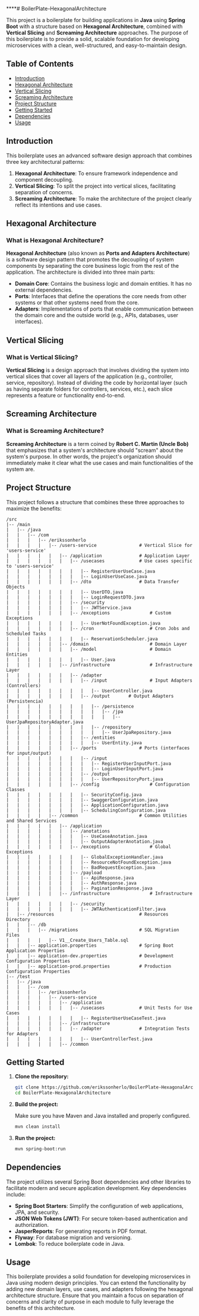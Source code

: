 ****# BoilerPlate-HexagonalArchitecture

This project is a boilerplate for building applications in **Java** using **Spring Boot** with a structure based on **Hexagonal Architecture**, combined with **Vertical Slicing** and **Screaming Architecture** approaches. The purpose of this boilerplate is to provide a solid, scalable foundation for developing microservices with a clean, well-structured, and easy-to-maintain design.

## Table of Contents

- [Introduction](#introduction)
- [Hexagonal Architecture](#hexagonal-architecture)
- [Vertical Slicing](#vertical-slicing)
- [Screaming Architecture](#screaming-architecture)
- [Project Structure](#project-structure)
- [Getting Started](#getting-started)
- [Dependencies](#dependencies)
- [Usage](#usage)

## Introduction

This boilerplate uses an advanced software design approach that combines three key architectural patterns:

1. **Hexagonal Architecture**: To ensure framework independence and component decoupling.
2. **Vertical Slicing**: To split the project into vertical slices, facilitating separation of concerns.
3. **Screaming Architecture**: To make the architecture of the project clearly reflect its intentions and use cases.

## Hexagonal Architecture

### What is Hexagonal Architecture?

**Hexagonal Architecture** (also known as **Ports and Adapters Architecture**) is a software design pattern that promotes the decoupling of system components by separating the core business logic from the rest of the application. The architecture is divided into three main parts:

- **Domain Core**: Contains the business logic and domain entities. It has no external dependencies.
- **Ports**: Interfaces that define the operations the core needs from other systems or that other systems need from the core.
- **Adapters**: Implementations of ports that enable communication between the domain core and the outside world (e.g., APIs, databases, user interfaces).

## Vertical Slicing

### What is Vertical Slicing?

**Vertical Slicing** is a design approach that involves dividing the system into vertical slices that cover all layers of the application (e.g., controller, service, repository). Instead of dividing the code by horizontal layer (such as having separate folders for controllers, services, etc.), each slice represents a feature or functionality end-to-end.

## Screaming Architecture

### What is Screaming Architecture?

**Screaming Architecture** is a term coined by **Robert C. Martin (Uncle Bob)** that emphasizes that a system's architecture should "scream" about the system's purpose. In other words, the project's organization should immediately make it clear what the use cases and main functionalities of the system are.

## Project Structure

This project follows a structure that combines these three approaches to maximize the benefits:

```plaintext
/src
|-- /main
|   |-- /java
|   |   |-- /com
|   |   |   |-- /erikssonherlo
|   |   |   |   |-- /users-service                # Vertical Slice for 'users-service'
|   |   |   |   |   |-- /application              # Application Layer
|   |   |   |   |   |   |-- /usecases             # Use cases specific to 'users-service'
|   |   |   |   |   |   |   |-- RegisterUserUseCase.java
|   |   |   |   |   |   |   |-- LoginUserUseCase.java
|   |   |   |   |   |   |-- /dto                  # Data Transfer Objects
|   |   |   |   |   |   |   |-- UserDTO.java
|   |   |   |   |   |   |   |-- LoginRequestDTO.java
|   |   |   |   |   |   |-- /security
|   |   |   |   |   |   |   |-- JWTService.java
|   |   |   |   |   |   |-- /exceptions               # Custom Exceptions
|   |   |   |   |   |   |   |-- UserNotFoundException.java
|   |   |   |   |   |   |-- /cron                     # Cron Jobs and Scheduled Tasks
|   |   |   |   |   |   |   |-- ReservationScheduler.java
|   |   |   |   |   |-- /domain                       # Domain Layer
|   |   |   |   |   |   |-- /model                    # Domain Entities
|   |   |   |   |   |   |   |-- User.java
|   |   |   |   |   |-- /infrastructure               # Infrastructure Layer
|   |   |   |   |   |   |-- /adapter
|   |   |   |   |   |   |   |-- /input                # Input Adapters (Controllers)
|   |   |   |   |   |   |   |   |-- UserController.java
|   |   |   |   |   |   |   |-- /output       # Output Adapters (Persistencia)
|   |   |   |   |   |   |   |   |-- /persistence
|   |   |   |   |   |   |   |   |   |-- /jpa
|   |   |   |   |   |   |   |   |   |   |-- UserJpaRepositoryAdapter.java
|   |   |   |   |   |   |   |   |-- /repository
|   |   |   |   |   |   |   |   |   |-- UserJpaRepository.java
|   |   |   |   |   |   |   |-- /entities
|   |   |   |   |   |   |   |   |-- UserEntity.java
|   |   |   |   |   |   |-- /ports                # Ports (interfaces for input/output)
|   |   |   |   |   |   |   |-- /input   
|   |   |   |   |   |   |   |   |-- RegisterUserInputPort.java
|   |   |   |   |   |   |   |   |-- LoginUserInputPort.java
|   |   |   |   |   |   |   |-- /output   
|   |   |   |   |   |   |   |   |-- UserRepositoryPort.java
|   |   |   |   |   |   |-- /config                   # Configuration Classes
|   |   |   |   |   |   |   |-- SecurityConfig.java
|   |   |   |   |   |   |   |-- SwaggerConfiguration.java
|   |   |   |   |   |   |   |-- ApplicationConfiguration.java
|   |   |   |   |   |   |   |-- SchedulingConfiguration.java
|   |   |   |   |-- /common                       # Common Utilities and Shared Services
|   |   |   |   |   |-- /application
|   |   |   |   |   |   |-- /anotations
|   |   |   |   |   |   |   |-- UseCaseAnotation.java
|   |   |   |   |   |   |   |-- OutputAdapterAnotation.java
|   |   |   |   |   |   |-- /exceptions               # Global Exceptions
|   |   |   |   |   |   |   |-- GlobalExceptionHandler.java
|   |   |   |   |   |   |   |-- ResourceNotFoundException.java
|   |   |   |   |   |   |   |-- BadRequestException.java
|   |   |   |   |   |   |-- /payload
|   |   |   |   |   |   |   |-- ApiResponse.java
|   |   |   |   |   |   |   |-- AuthResponse.java
|   |   |   |   |   |   |   |-- PaginationResponse.java
|   |   |   |   |   |-- /infrastructure               # Infrastructure Layer
|   |   |   |   |   |   |-- /security
|   |   |   |   |   |   |   |-- JWTAuthenticationFilter.java
|   |-- /resources                                # Resources Directory
|   |   |-- /db
|   |   |   |-- /migrations                       # SQL Migration Files
|   |   |   |   |-- V1__Create_Users_Table.sql
|   |   |-- application.properties                # Spring Boot Application Properties
|   |   |-- application-dev.properties            # Development Configuration Properties
|   |   |-- application-prod.properties           # Production Configuration Properties
|-- /test
|   |-- /java
|   |   |-- /com
|   |   |   |-- /erikssonherlo
|   |   |   |   |-- /users-service
|   |   |   |   |   |-- /application
|   |   |   |   |   |   |-- /usecases             # Unit Tests for Use Cases
|   |   |   |   |   |   |   |-- RegisterUserUseCaseTest.java
|   |   |   |   |   |-- /infrastructure
|   |   |   |   |   |   |-- /adapter              # Integration Tests for Adapters
|   |   |   |   |   |   |   |-- UserControllerTest.java
|   |   |   |   |   |-- /common
```

## Getting Started

1. **Clone the repository:**

   ```bash
   git clone https://github.com/erikssonherlo/BoilerPlate-HexagonalArchitecture.git
   cd BoilerPlate-HexagonalArchitecture
   ```

2. **Build the project:**

   Make sure you have Maven and Java installed and properly configured.

   ```bash
   mvn clean install
   ```

3. **Run the project:**

   ```bash
   mvn spring-boot:run
   ```

## Dependencies

The project utilizes several Spring Boot dependencies and other libraries to facilitate modern and secure application development. Key dependencies include:

- **Spring Boot Starters**: Simplify the configuration of web applications, JPA, and security.
- **JSON Web Tokens (JWT)**: For secure token-based authentication and authorization.
- **JasperReports**: For generating reports in PDF format.
- **Flyway**: For database migration and versioning.
- **Lombok**: To reduce boilerplate code in Java.

## Usage

This boilerplate provides a solid foundation for developing microservices in Java using modern design principles. You can extend the functionality by adding new domain layers, use cases, and adapters following the hexagonal architecture structure. Ensure that you maintain a focus on separation of concerns and clarity of purpose in each module to fully leverage the benefits of this architecture.
